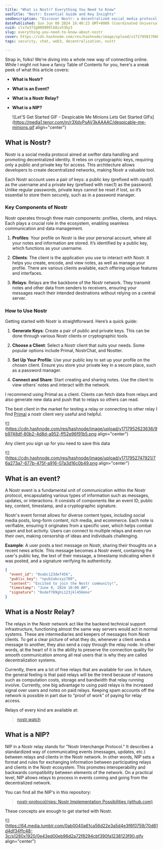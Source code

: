 ```yaml
---
title: "What is Nostr? Everything You Need to Know"
seoTitle: "Nostr: Essential Guide and Key Insights"
seoDescription: "Discover Nostr: a decentralized social media protocol using cryptographic keys for secure, swift data handling. Learn about events, relays, and NIPs"
datePublished: Sun Jun 09 2024 18:40:23 GMT+0000 (Coordinated Universal Time)
cuid: clx7w373g000909lb8ivh3by3
slug: everything-you-need-to-know-about-nostr
cover: https://cdn.hashnode.com/res/hashnode/image/upload/v1717958170664/03ddb669-37a9-4618-b59a-1a16402ded4a.png
tags: security, chat, web3, decentralization, nostr

---
```


Strap in, folks! We're diving into a whole new way of connecting online. While I might not have a fancy Table of Contents for you, here's a sneak peek of what this article covers:

* **What is Nostr?**
    
* **What is an Event?**
    
* **What is a Nostr Relay?**
    
* **What is a NIP?**
    
    ![Let'S Get Started GIF - Despicable Me Minions Lets Get Started GIFs](https://media1.tenor.com/m/r3XdvPsAV3kAAAAC/despicable-me-minions.gif align="center")
    

## What is Nostr?

Nostr is a social media protocol aimed at swifter data handling and promoting decentralized identity. It relies on cryptographic keys, requiring only a public and private key for access. This architecture allows developers to create decentralized networks, making Nostr a valuable tool.

Each Nostr account uses a pair of keys: a public key (prefixed with npub1) as the username and a private key (prefixed with nsec1) as the password. Unlike regular passwords, private keys cannot be reset if lost, so it’s essential to store them securely, such as in a password manager.

### Key Components of Nostr

Nostr operates through three main components: profiles, clients, and relays. Each plays a crucial role in the ecosystem, enabling seamless communication and data management.

1. **Profiles**: Your profile on Nostr is like your personal account, where all your notes and information are stored. It’s identified by a public key, which functions as your username.
    
2. **Clients**: The client is the application you use to interact with Nostr. It helps you create, encode, and view notes, as well as manage your profile. There are various clients available, each offering unique features and interfaces.
    
3. **Relays**: Relays are the backbone of the Nostr network. They transmit notes and other data from senders to receivers, ensuring your messages reach their intended destinations without relying on a central server.
    

### How to Use Nostr

Getting started with Nostr is straightforward. Here’s a quick guide:

1. **Generate Keys**: Create a pair of public and private keys. This can be done through various Nostr clients or cryptographic tools.
    
2. **Choose a Client**: Select a Nostr client that suits your needs. Some popular options include Primal, NostrChat, and Nostter.
    
3. **Set Up Your Profile**: Use your public key to set up your profile on the chosen client. Ensure you store your private key in a secure place, such as a password manager.
    
4. **Connect and Share**: Start creating and sharing notes. Use the client to view others’ notes and interact with the network.
    

I recommend using Primal as a client. Clients can fetch data from relays and also generate new data and push that to relays so others can read.

The best client in the market for testing a relay or connecting to other relay I find [Primal](https://primal.net/home) a nostr client very useful and helpful.

![](https://cdn.hashnode.com/res/hashnode/image/upload/v1717952623636/9b9748df-80b2-4d8d-a952-ff52e96f91b5.png align="center")

Any client you sign up for you need to save this data

![](https://cdn.hashnode.com/res/hashnode/image/upload/v1717952747921/76a273a7-677b-475f-a916-07a3d16c0b49.png align="center")

## What is an event?

A Nostr event is a fundamental unit of communication within the Nostr protocol, encapsulating various types of information such as messages, updates, or interactions. It consists of components like an event ID, public key, content, timestamp, and a cryptographic signature.

Nostr's event format allows for diverse content types, including social media posts, long-form content, rich media, and ecommerce. Each note is verifiable, ensuring it originates from a specific user, which helps combat spam and bot activity. Users can connect to multiple relays and even run their own, making censorship of ideas and individuals challenging.

**Example**: A user posts a text message on Nostr, sharing their thoughts on a recent news article. This message becomes a Nostr event, containing the user's public key, the text of their message, a timestamp indicating when it was posted, and a signature verifying its authenticity.

```json
{
  "event_id": "0xabc123def456",
  "public_key": "npub1abcxyz789",
  "content": "Excited to join the Nostr community!",
  "timestamp": "June 9, 2024 10:00 AM",
  "signature": "0xdef789ghi123jkl456mno"
}
```

## What is a Nostr Relay?

The relays in the Nostr network act like the backend technical support infrastructure, functioning almost the same way servers would act in normal systems. These are intermediaries and keepers of messages from Nostr clients. To get a clear picture of what they do, whenever a client sends a message to another, they also send a copy through the relay node. In other words, at the heart of it is the ability to preserve the connection quality for smooth communication among all real users that is why they are called decentralization systems.

Currently, there are a lot of free relays that are available for use. In future, the general feeling is that paid relays will be the trend because of reasons such as computation costs, storage and bandwidth that relay running involve. Currently, one big advantage to using paid relays is the increased signal over users and notes on paid relays. Keeping spam accounts off the network is possible in part due to “proof of work” of paying for relay access.

Relays of every kind are available at:

> [nostr.watch](https://nostr.watch/relays/find)

## What is a NIP?

NIP in a Nostr relay stands for "Nostr Interchange Protocol." It describes a standardized way of communicating events (messages, updates, etc.) between relays and clients in the Nostr network. In other words, NIP sets a format and rules for exchanging information between participating relays and clients in the Nostr ecosystem. This promotes interoperability and backwards compatibility between elements of the network. On a practical level, NIP allows relays to process in events coming and going from the decentralized network.

You can find all the NIP's in this repository:

> [nostr-protocol/nips: Nostr Implementation Possibilities (github.com)](https://github.com/nostr-protocol/nips)

These concepts are enough to get started with Nostr.

![](https://64.media.tumblr.com/0ab0040a61ca56d22e3a5d4e3f6f0759/70d81d4df34ffc48-3c/s1280x1920/0e43ed00eb96d2a72f8294cbf390fa1238123f90.gifv align="center")